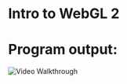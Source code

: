 # Intro to WebGL 2

# Program output:
<img src='https://i.imgur.com/lQSeGSX.gif' title='Video Walkthrough' width='' alt='Video Walkthrough' />
